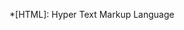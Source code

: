 <!-- Liste d'abréviations -->
*[HTML]: Hyper Text Markup Language


<!-- Liste d'URL référencées pour liens hypertextes -->
[W3C]: https://www.w3.org/Consortium/ "World Wide Web Consortium"